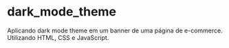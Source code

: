 # dark_mode_theme
Aplicando dark mode theme em um banner de uma página de e-commerce. Utilizando HTML, CSS e JavaScript.
